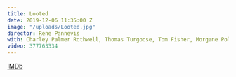 ```yaml
---
title: Looted
date: 2019-12-06 11:35:00 Z
image: "/uploads/Looted.jpg"
director: Rene Pannevis
with: Charley Palmer Rothwell, Thomas Turgoose, Tom Fisher, Morgane Polanski
video: 377763334
---
```


[IMDb](https://www.imdb.com/title/tt5766254/?ref_=nv_sr_srsg_0_tt_7_nm_1_q_looted)